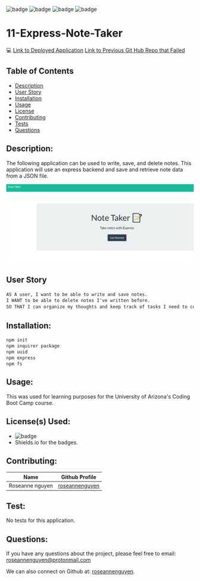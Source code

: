 ![badge](https://img.shields.io/github/last-commit/roseannenguyen/11-Express-Note-Taker-Updated) ![badge](https://img.shields.io/badge/license-MIT-informational) ![badge](https://img.shields.io/github/languages/top/roseannenguyen/11-Express-Note-Taker-Updated) ![badge](https://img.shields.io/github/languages/count/roseannenguyen/11-Express-Note-Taker-Updated)

# 11-Express-Note-Taker

:computer: [Link to Deployed Application](https://roseannenotes1.herokuapp.com/)
[Link to Previous Git Hub Repo that Failed](https://github.com/roseannenguyen/11-Express-Note-Taker)

## Table of Contents

- [Description](#description)
- [User Story](#userstory)
- [Installation](#installation)
- [Usage](#usage)
- [License](#license)
- [Contributing](#contributing)
- [Tests](#tests)
- [Questions](#questions)

## Description:

The following application can be used to write, save, and delete notes. This application will use an express backend and save and retrieve note data from a JSON file.

![Below is an example of the Express Note Taker:](./public/assets/note.png)

<a name="userstory"></a>

## User Story

```md
AS A user, I want to be able to write and save notes.
I WANT to be able to delete notes I've written before.
SO THAT I can organize my thoughts and keep track of tasks I need to complete.
```

## Installation:

```text
npm init
npm inquirer package
npm uuid
npm express
npm fs
```

## Usage:

This was used for learning purposes for the University of Arizona's Coding Boot Camp course.

## License(s) Used:

- ![badge](https://img.shields.io/badge/license-MIT-informational)
- Shields.io for the badges.

## Contributing:

| Name            | Github Profile                                      |
| --------------- | --------------------------------------------------- |
| Roseanne nguyen | [roseannenguyen](https://github.com/roseannenguyen) |

## Test:

No tests for this application.

## Questions:

If you have any questions about the project, please feel free to email: roseannenguyen@protonmail.com

We can also connect on Github at: [roseannenguyen](https://github.com/roseannenguyen).
